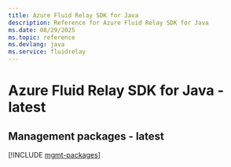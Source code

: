 ```yaml
---
title: Azure Fluid Relay SDK for Java
description: Reference for Azure Fluid Relay SDK for Java
ms.date: 08/29/2025
ms.topic: reference
ms.devlang: java
ms.service: fluidrelay
---
```

# Azure Fluid Relay SDK for Java - latest

## Management packages - latest
[!INCLUDE [mgmt-packages](fluid-relay-mgmt-index.md)]